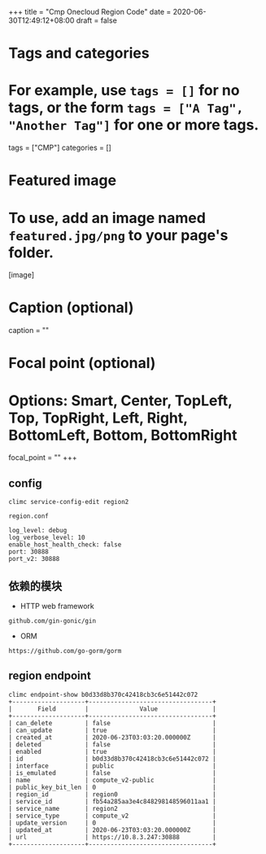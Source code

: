 +++
title = "Cmp Onecloud Region Code"
date = 2020-06-30T12:49:12+08:00
draft = false

# Tags and categories
# For example, use `tags = []` for no tags, or the form `tags = ["A Tag", "Another Tag"]` for one or more tags.
tags = ["CMP"]
categories = []

# Featured image
# To use, add an image named `featured.jpg/png` to your page's folder. 
[image]
  # Caption (optional)
  caption = ""

  # Focal point (optional)
  # Options: Smart, Center, TopLeft, Top, TopRight, Left, Right, BottomLeft, Bottom, BottomRight
  focal_point = ""
+++

## config

```
climc service-config-edit region2
```

`region.conf`

```
log_level: debug
log_verbose_level: 10
enable_host_health_check: false
port: 30888
port_v2: 30888
```

## 依赖的模块 


- HTTP web framework

```
github.com/gin-gonic/gin
```

- ORM

```
https://github.com/go-gorm/gorm
```

## region endpoint


```
climc endpoint-show b0d33d8b370c42418cb3c6e51442c072
+--------------------+----------------------------------+
|       Field        |              Value               |
+--------------------+----------------------------------+
| can_delete         | false                            |
| can_update         | true                             |
| created_at         | 2020-06-23T03:03:20.000000Z      |
| deleted            | false                            |
| enabled            | true                             |
| id                 | b0d33d8b370c42418cb3c6e51442c072 |
| interface          | public                           |
| is_emulated        | false                            |
| name               | compute_v2-public                |
| public_key_bit_len | 0                                |
| region_id          | region0                          |
| service_id         | fb54a285aa3e4c848298148596011aa1 |
| service_name       | region2                          |
| service_type       | compute_v2                       |
| update_version     | 0                                |
| updated_at         | 2020-06-23T03:03:20.000000Z      |
| url                | https://10.8.3.247:30888         |
+--------------------+----------------------------------+
```
